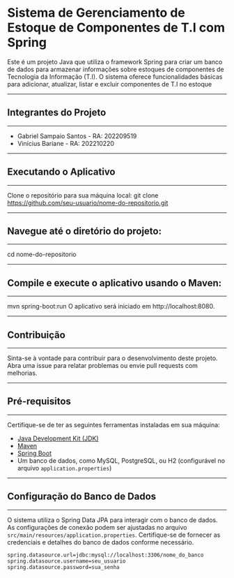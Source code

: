# Sistema de Gerenciamento de Estoque de Componentes de T.I com Spring

Este é um projeto Java que utiliza o framework Spring para criar um banco de dados para armazenar informações sobre estoques de componentes de Tecnologia da Informação (T.I). O sistema oferece funcionalidades básicas para adicionar, atualizar, listar e excluir componentes de T.I no estoque


---------------------------------------
## Integrantes do Projeto
---------------------------------------
- Gabriel Sampaio Santos - RA: 202209519
- Vinícius Bariane - RA: 202210220

---------------------------------------
## Executando o Aplicativo
---------------------------------------
Clone o repositório para sua máquina local:
git clone https://github.com/seu-usuario/nome-do-repositorio.git


---------------------------------------
## Navegue até o diretório do projeto:
---------------------------------------
cd nome-do-repositorio


---------------------------------------
## Compile e execute o aplicativo usando o Maven:
---------------------------------------
mvn spring-boot:run
O aplicativo será iniciado em http://localhost:8080.


---------------------------------------
## Contribuição
---------------------------------------
Sinta-se à vontade para contribuir para o desenvolvimento deste projeto. Abra uma issue para relatar problemas ou envie pull requests com melhorias.


---------------------------------------
## Pré-requisitos
---------------------------------------
Certifique-se de ter as seguintes ferramentas instaladas em sua máquina:

- [Java Development Kit (JDK)](https://www.oracle.com/java/technologies/javase-downloads.html)
- [Maven](https://maven.apache.org/download.cgi)
- [Spring Boot](https://spring.io/projects/spring-boot)
- Um banco de dados, como MySQL, PostgreSQL, ou H2 (configurável no arquivo `application.properties`)


---------------------------------------
## Configuração do Banco de Dados
---------------------------------------
O sistema utiliza o Spring Data JPA para interagir com o banco de dados. As configurações de conexão podem ser ajustadas no arquivo `src/main/resources/application.properties`. Certifique-se de fornecer as credenciais e detalhes do banco de dados conforme necessário.

```properties
spring.datasource.url=jdbc:mysql://localhost:3306/nome_do_banco
spring.datasource.username=seu_usuario
spring.datasource.password=sua_senha
